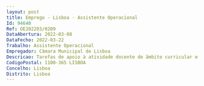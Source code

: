 ```yaml
--- 
layout: post
title: Emprego - Lisboa - Assistente Operacional
Id: 94640
Ref: OE202203/0209
DataAbertura: 2022-03-08
DataFecho: 2022-03-22
Trabalho: Assistente Operacional
Empregador: Câmara Municipal de Lisboa
Descricao: Tarefas de apoio à atividade docente de âmbito curricular e de enriquecimento do currículo  exerce tarefas de enquadramento e acompanhamento de crianças e jovens, nomeadamente, no âmbito da animação socioeducativa e de apoio à família  presta apoio específico a crianças e jovens portadores de deficiência  acompanha as crianças nas atividades educativas e ou lúdicas, proporcionando lhes ambiente adequado e controla essas atividades  vigia as crianças durante o repouso e na sala de aula  assiste a crianças nos transportes, nos recreios, nos passeios e visitas de estudo  zela pela conservação e boa utilização das instalações, bem como do material e equipamento didático necessário ao desenvolvimento educativo
CodigoPostal: 1100-365 LISBOA
Concelho: Lisboa
Distrito: Lisboa
--- 
```

